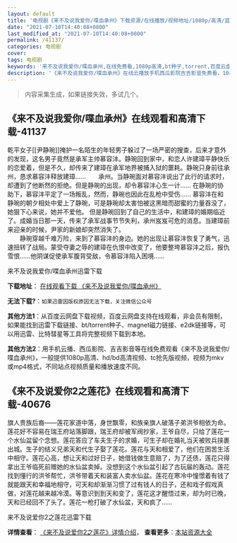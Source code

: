 ```yaml
---
layout: default
title: '电视剧《来不及说我爱你/喋血承州》下载资源/在线播放/视频地址/1080p/高清/蓝光'
date: "2021-07-10T14:40:08+0800"
last_modified_at: "2021-07-10T14:40:08+0800"
permalink: /41137/
categories: 电视剧
cover:
tags: 电视剧
keywords: '来不及说我爱你/喋血承州,在线免费看,1080p高清,bt种子,torrent,百度云盘,magnet,磁力链,迅雷下载资源'
description: '《来不及说我爱你/喋血承州》在线云播放手机西瓜影院吉吉影音免费看，1080p高清bd/hd未删减完整版和tc抢先枪版，mkv/mp4格式，附带bt/torrent种子、magnet/磁力链、百度云盘、网盘资源迅雷下载链接'
---
```


>内容采集生成，如果链接失效，多试几个。


## 《来不及说我爱你/喋血承州》在线观看和高清下载-41137

乾平女子[[尹静琬]]掩护一名陌生的年轻男子躲过了一场严密的搜查，后来才意外的发现，这名男子竟然是承军主帅慕容沣。静琬回到家中，和恋人许建璋平静快乐的恋爱着，但是不久，却传来了建璋在承军地界被捕入狱的噩耗。静琬只身前往承州，恳求慕容沣释放建璋……　　承州。当静琬面对慕容沣说出了此行的请求时，却遭到了他断然的拒绝。但是静琬的出现，却令慕容沣心生一计&hellip;… 在静琬的协助下，慕容沣平定了一场叛乱，然而，静琬也因此在乱枪中受伤&hellip;… 慕容沣在和静琬的朝夕相处中爱上了静琬，可是静琬却太害怕被这黑暗而甜蜜的力量吞没了，她狠下心来说，她并不爱他。 但是静琬回到了自己的生活中，和建璋的婚期临近了。成婚当日那一天，传来了承军战事节节失利，承州岌岌可危的消息。当建璋前来迎亲的时候，尹家的新娘却突然消失了。<br />　　静琬穿越千难万险，来到了慕容沣的身边。她的出现让慕容沣恢复了勇气，迅速扭转了战局。蒙受夺妻之辱的建璋在仇恨中改变了，他要整垮慕容沣之后，报仇雪恨……他阴谋促使承军腹背受敌，令慕容沣陷入困境……


来不及说我爱你/喋血承州迅雷下载

**下载地址**： [在线观看下载 《来不及说我爱你/喋血承州》](https://www.993dy.com//vod-detail-id-11180.html) 


**无法下载?**：`如果迅雷因版权原因无法下载，关注微信公众号 `

**其他方法1**：从百度云网盘下载视频，百度云网盘支持在线观看，非会员有限制，如果能找到迅雷下载链接、bt/torrent种子、magnet磁力链接、e2dk链接等，可以用迅雷、比特彗星等工具将完整视频下载到本地。

**其他方法2**：用手机云播、西瓜影院、吉吉影音等在线免费观看《来不及说我爱你/喋血承州》，一般提供1080p高清、hd/bd高清视频、tc抢先版视频，视频为mkv或mp4格式，不同站点视频质量和播放速度不同。


## 《来不及说爱你2之莲花》在线观看和高清下载-40676

旗人贵族后裔——莲花家道中落，身世飘零，和族亲旗人破落子弟洪爷相依为命。莲花好不容易在瑞王府站落脚跟，瑞王府却被军阀抄家，王爷自尽，只给了莲花一个水仙盆留个念想。莲花答应了车夫生子的求婚，可生子却在婚礼当天被败兵挟裹出城。生子的结义兄弟天和代生子娶了莲花。莲花与天和相爱了，他们在困苦生活中相守。莲花心高，想让天和过好日子，她借钱做生意赔了，为了还债，莲花只得拿出王爷临死前赠她的水仙盆卖掉。没想到这个水仙盆引起了古玩届的轰动。莲花找到懂行的洪爷帮忙，洪爷带着天和装富人卖水仙盆。莲花在寒冷中憧憬着有钱了就能跟天和幸福地相守，可天和却渐渐习惯了过有钱人的日子，还和戏子假戏真做，对莲花越来越冷漠。等意识到到天和变了，莲花这才醒悟过来，却为时已晚，天和已经回不了头了。莲花一枪打破了水仙盆，天和疯了……


来不及说爱你2之莲花迅雷下载

**详情查看**： [《来不及说爱你2之莲花》详情介绍](/movie/40676/)， **查看更多**：[本站资源大全](/movie/t/all/)

